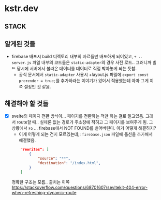 # kstr.dev
## STACK

## 알게된 것들
- firebase 배포시 build 디렉토리 내부의 자료들만 배포하게 되어있고, `+ .. server.js` 파일 내부의 코드들은 `static-adapter`의 경우 사전 로드.. 그러니까 빌드 당시에 서버에서 불러온 데이터를 데이터로 직접 박아놓게 되는 듯함.
    - 공식 문서에서 `static-adapter` 사용시 +layout.js 파일에 `export const prerender = true;`를 추가하라는 이야기가 있어서 적용했는데 아마 그게 이쪽 설정인 것 같음.

## 해결해야 할 것들
- [x] svelte의 페이지 전환 방식이... 페이지를 전환하는 척만 하는 걸로 알고있음. 그래서 route할 때.. 실제론 없는 경로가 주소창에 적히고 그 페이지를 보여주게 됨. 그 상황에서 `F5` ... firebase에서 NOT FOUND를 뱉어버린다. 이거 어떻게 해결하지?
    - 이게 어떻게 되는 건지 모르겠는데;; `firebase.json` 파일에 옵션을 추가해서 해결했음.
    ```json
        "rewrites": [
            {
                "source": "**",
                "destination": "/index.html",
            }
        ]
    ```
    정확한 구조는 모름.. 출처는 이쪽 https://stackoverflow.com/questions/68701607/sevltekit-404-error-when-refreshing-dynamic-route